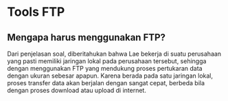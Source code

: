 # Tools FTP

## Mengapa harus menggunakan FTP?

Dari penjelasan soal, diberitahukan bahwa Lae bekerja di suatu perusahaan yang pasti memiliki jaringan lokal pada perusahaan tersebut, sehingga dengan menggunakan FTP yang mendukung proses pertukaran data dengan ukuran sebesar apapun. Karena berada pada satu jaringan lokal, proses transfer data akan berjalan dengan sangat cepat, berbeda bila dengan proses download atau upload di internet.